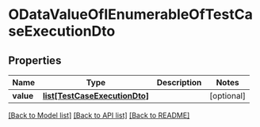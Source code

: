 # ODataValueOfIEnumerableOfTestCaseExecutionDto

## Properties
Name | Type | Description | Notes
------------ | ------------- | ------------- | -------------
**value** | [**list[TestCaseExecutionDto]**](TestCaseExecutionDto.md) |  | [optional] 

[[Back to Model list]](../README.md#documentation-for-models) [[Back to API list]](../README.md#documentation-for-api-endpoints) [[Back to README]](../README.md)



